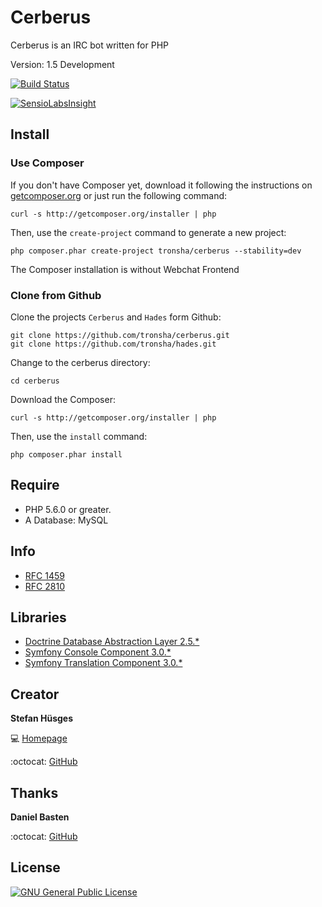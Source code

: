 Cerberus
========

Cerberus is an IRC bot written for PHP

Version: 1.5 Development

[![Build Status](https://travis-ci.org/tronsha/cerberus.svg?branch=master)](https://travis-ci.org/tronsha/cerberus)

[![SensioLabsInsight](https://insight.sensiolabs.com/projects/6117c02a-7ed1-4502-86de-8065c68098ae/mini.png)](https://insight.sensiolabs.com/projects/6117c02a-7ed1-4502-86de-8065c68098ae)

## Install

### Use Composer

If you don't have Composer yet, download it following the instructions on [getcomposer.org][5] or just run the following command:

    curl -s http://getcomposer.org/installer | php

Then, use the `create-project` command to generate a new project:

    php composer.phar create-project tronsha/cerberus --stability=dev
    
The Composer installation is without Webchat Frontend

### Clone from Github

Clone the projects `Cerberus` and `Hades` form Github:

    git clone https://github.com/tronsha/cerberus.git
    git clone https://github.com/tronsha/hades.git
    
Change to the cerberus directory:

    cd cerberus

Download the Composer:

    curl -s http://getcomposer.org/installer | php

Then, use the `install` command:

    php composer.phar install
    
## Require

* PHP 5.6.0 or greater.
* A Database: MySQL
 
## Info

* [RFC 1459][9]
* [RFC 2810][10]

## Libraries

* [Doctrine Database Abstraction Layer 2.5.*][6]
* [Symfony Console Component 3.0.*][7]
* [Symfony Translation Component 3.0.*][11]

## Creator

**Stefan Hüsges**

:computer: [Homepage][1]

:octocat: [GitHub][2]

## Thanks

**Daniel Basten**

:octocat: [GitHub][3]

## License
[![GNU General Public License](http://www.gnu.org/graphics/gplv3-127x51.png)][4]

[1]: http://www.mpcx.net
[2]: https://github.com/tronsha
[3]: https://github.com/axhm3a
[4]: http://www.gnu.org/licenses/gpl-3.0
[5]: http://getcomposer.org/
[6]: http://www.doctrine-project.org/projects/dbal.html
[7]: http://symfony.com/components/Console
[8]: https://github.com/symfony/symfony/pull/13607
[9]: https://tools.ietf.org/html/rfc1459
[10]: https://tools.ietf.org/html/rfc2810
[11]: http://symfony.com/components/Translation

